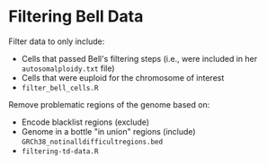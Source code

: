 # Filtering Bell Data 

Filter data to only include: 
- Cells that passed Bell's filtering steps (i.e., were included in her `autosomalploidy.txt` file)
- Cells that were euploid for the chromosome of interest
- `filter_bell_cells.R`


Remove problematic regions of the genome based on: 
- Encode blacklist regions (exclude)
- Genome in a bottle "in union" regions (include) `GRCh38_notinalldifficultregions.bed`
- `filtering-td-data.R`

